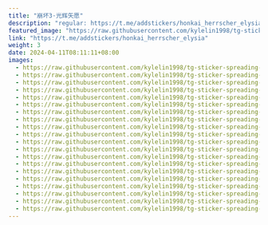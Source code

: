```yaml
---
title: "崩坏3·光辉矢愿"
description: "regular: https://t.me/addstickers/honkai_herrscher_elysia"
featured_image: "https://raw.githubusercontent.com/kylelin1998/tg-sticker-spreading-worldwide-images/main/img/c8a9eb4d-89af-4d4d-abf5-9916fcbe658f.jpg"
link: "https://t.me/addstickers/honkai_herrscher_elysia"
weight: 3
date: 2024-04-11T08:11:11+08:00
images:
  - https://raw.githubusercontent.com/kylelin1998/tg-sticker-spreading-worldwide-images/main/img/c8a9eb4d-89af-4d4d-abf5-9916fcbe658f.jpg
  - https://raw.githubusercontent.com/kylelin1998/tg-sticker-spreading-worldwide-images/main/img/88b08db5-4ffc-4d9f-b905-60007c365fc2.jpg
  - https://raw.githubusercontent.com/kylelin1998/tg-sticker-spreading-worldwide-images/main/img/3892577d-82e2-40fd-95de-28a79f5b4947.jpg
  - https://raw.githubusercontent.com/kylelin1998/tg-sticker-spreading-worldwide-images/main/img/98ce3f4d-4740-4499-ac95-2ea7d87ffb15.jpg
  - https://raw.githubusercontent.com/kylelin1998/tg-sticker-spreading-worldwide-images/main/img/f8f8cef1-f92b-4668-bb61-2104cee0fb8e.jpg
  - https://raw.githubusercontent.com/kylelin1998/tg-sticker-spreading-worldwide-images/main/img/069ddfb0-ff25-4437-8a4f-e0a178358048.jpg
  - https://raw.githubusercontent.com/kylelin1998/tg-sticker-spreading-worldwide-images/main/img/350dde77-7daf-4d73-a3ba-c0eb99441faa.jpg
  - https://raw.githubusercontent.com/kylelin1998/tg-sticker-spreading-worldwide-images/main/img/51a4e729-aa00-4d52-b268-0a3662fbb5b0.jpg
  - https://raw.githubusercontent.com/kylelin1998/tg-sticker-spreading-worldwide-images/main/img/570cc6e6-9d9e-4c1d-a8d6-c2ab2b4c2e32.jpg
  - https://raw.githubusercontent.com/kylelin1998/tg-sticker-spreading-worldwide-images/main/img/0ec26170-59b6-48e0-9636-871e89b14f1f.jpg
  - https://raw.githubusercontent.com/kylelin1998/tg-sticker-spreading-worldwide-images/main/img/ee5fc098-ceff-4ab2-a58a-1779ca9f8835.jpg
  - https://raw.githubusercontent.com/kylelin1998/tg-sticker-spreading-worldwide-images/main/img/87ca2ae0-df79-4d3f-9313-119954a04640.jpg
  - https://raw.githubusercontent.com/kylelin1998/tg-sticker-spreading-worldwide-images/main/img/06bfdc60-e903-4cfb-90db-f6e264c2d864.jpg
  - https://raw.githubusercontent.com/kylelin1998/tg-sticker-spreading-worldwide-images/main/img/fe61a09c-bf7a-4f9b-9a1c-3849ab5620d1.jpg
  - https://raw.githubusercontent.com/kylelin1998/tg-sticker-spreading-worldwide-images/main/img/7b649200-e7c9-414a-be5e-30f97444e6e4.jpg
  - https://raw.githubusercontent.com/kylelin1998/tg-sticker-spreading-worldwide-images/main/img/41819a02-2c9a-470e-b110-1f83b34a59ae.jpg
  - https://raw.githubusercontent.com/kylelin1998/tg-sticker-spreading-worldwide-images/main/img/79822c9c-297f-4e1d-955a-fe73f629ab51.jpg
  - https://raw.githubusercontent.com/kylelin1998/tg-sticker-spreading-worldwide-images/main/img/765607cd-a57d-4c82-a143-98ffa9c3700a.jpg
  - https://raw.githubusercontent.com/kylelin1998/tg-sticker-spreading-worldwide-images/main/img/4c23e4ff-6744-4e3d-97f0-ecebf16f34c8.jpg
  - https://raw.githubusercontent.com/kylelin1998/tg-sticker-spreading-worldwide-images/main/img/9a9ac397-a1ec-4e1a-99c1-4df5130a1bb3.jpg
---
```

